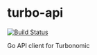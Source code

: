 # turbo-api

[![Build Status](https://travis-ci.org/DongyiYang/turbo-api.svg?branch=master)](https://travis-ci.org/DongyiYang/turbo-api)

Go API client for Turbonomic
